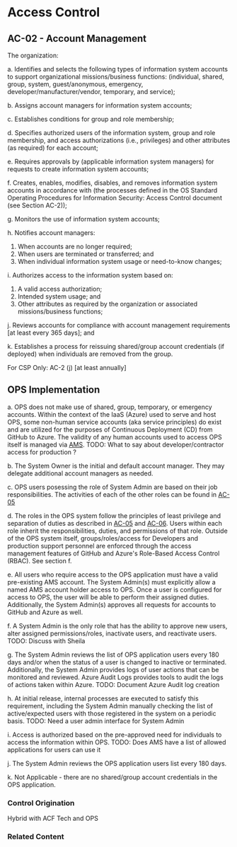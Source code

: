 # Access Control
## AC-02 - Account Management

The organization:

a. Identifies and selects the following types of information system accounts to support organizational missions/business functions: (individual, shared, group, system, guest/anonymous, emergency, developer/manufacturer/vendor, temporary, and service);

b. Assigns account managers for information system accounts;

c. Establishes conditions for group and role membership;

d. Specifies authorized users of the information system, group and role membership, and access authorizations (i.e., privileges) and other attributes (as required) for each account;

e. Requires approvals by (applicable information system managers) for requests to create information system accounts;

f. Creates, enables, modifies, disables, and removes information system accounts in accordance with (the processes defined in the OS Standard Operating Procedures for Information Security: Access Control document (see Section AC-2));

g. Monitors the use of information system accounts;

h. Notifies account managers:

   1. When accounts are no longer required;
   2. When users are terminated or transferred; and
   3. When individual information system usage or need-to-know changes;

i. Authorizes access to the information system based on:

   1. A valid access authorization;
   2. Intended system usage; and
   3. Other attributes as required by the organization or associated missions/business functions;

j. Reviews accounts for compliance with account management requirements [at least every 365 days]; and

k. Establishes a process for reissuing shared/group account credentials (if deployed) when individuals are removed from the group.

For CSP Only: AC-2 (j) [at least annually]

## OPS Implementation
a. OPS does not make use of shared, group, temporary, or emergency accounts. Within the context of the IaaS (Azure) used to serve and host OPS, some non-human service accounts (aka service principles) do exist and are utilized for the purposes of Continuous Deployment (CD) from GitHub to Azure. The validity of any human accounts used to access OPS itself is managed via [AMS](https://ams.hhs.gov/). TODO: What to say about developer/contractor access for production ?

b. The System Owner is the initial and default account manager. They may delegate additional account managers as needed.

c. OPS users posessing the role of System Admin are based on their job responsibilities.  The activities of each of the other roles can be found in [AC-05](./ac-05.md)

d. The roles in the OPS system follow the principles of least privilege and separation of duties as described in [AC-05](./ac-05.md) and [AC-06](./ac-06.md).  Users within each role inherit the responsibilities, duties, and permissions of that role. Outside of the OPS system itself, groups/roles/access for Developers and production support personnel are enforced through the access management features of GitHub and Azure's Role-Based Access Control (RBAC). See section f.

e. All users who require access to the OPS application must have a valid pre-existing AMS account. The System Admin(s) must explicitly allow a named AMS account holder access to OPS. Once a user is configured for access to OPS, the user will be able to perform their assigned duties. Additionally, the System Admin(s) approves all requests for accounts to GitHub and Azure as well.

f. A System Admin is the only role that has the ability to approve new users, alter assigned permissions/roles, inactivate users, and reactivate users.
TODO: Discuss with Sheila

g. The System Admin reviews the list of OPS application users every 180 days and/or when the status of a user is changed to inactive or terminated.  Additionally, the System Admin provides logs of user actions that can be monitored and reviewed. Azure Audit Logs provides tools to audit the logs of actions taken within Azure. TODO: Document Azure Audit log creation

h. At initial release, internal processes are executed to satisfy this requirement, including the System Admin manually checking the list of active/expected users with those registered in the system on a periodic basis. TODO: Need a user admin interface for System Admin

i. Access is authorized based on the pre-approved need for individuals to access the information within OPS.
TODO: Does AMS have a list of allowed applications for users can use it

j. The System Admin reviews the OPS application users list every 180 days.

k. Not Applicable - there are no shared/group account credentials in the OPS application.

### Control Origination

Hybrid with ACF Tech and OPS

### Related Content
